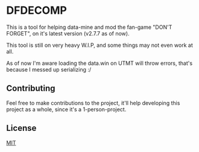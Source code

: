 
# DFDECOMP

This is a tool for helping data-mine and mod the fan-game "DON'T FORGET", on it's latest version (v2.7.7 as of now).

This tool is still on very heavy W.I.P, and some things may not even work at all.

As of now I'm aware loading the data.win on UTMT will throw errors, that's because I messed up serializing :/


## Contributing

Feel free to make contributions to the project, it'll help developing this project as a whole, since it's a 1-person-project.
## License

[MIT](https://choosealicense.com/licenses/mit/)


